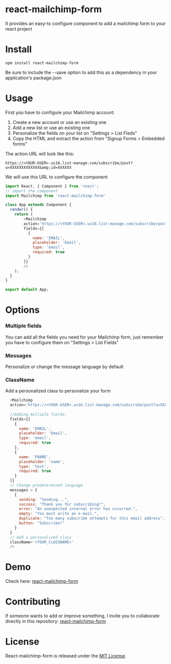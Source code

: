 # react-mailchimp-form
It provides an easy-to configure component to add a mailchimp form to your react project

# Install 

```npm
npm install react-mailchimp-form
```

Be sure to include the --save option to add this as a dependency in your application's package.json

# Usage 

First you have to configure your Mailchimp account:

1. Create a new account or use an existing one
2. Add a new list or use an existing one
3. Personalize the fields on your list on "Settings > List Fieds"
4. Copy the HTML and extract the action from "Signup Forms > Embedded forms"

The action URL will look like this:
```
https://<YOUR-USER>.us16.list-manage.com/subscribe/post?u=XXXXXXXXXXXXX&amp;id=XXXXXX
```
We will use this URL to configure the component


```js
import React, { Component } from 'react';
// import the component
import Mailchimp from 'react-mailchimp-form'

class App extends Component {
  render() {
    return (
        <Mailchimp
        action='https://<YOUR-USER>.us16.list-manage.com/subscribe/post?u=XXXXXXXXXXXXX&amp;id=XXXXXX'
        fields={[
          {
            name: 'EMAIL',
            placeholder: 'Email',
            type: 'email',
            required: true
          }
        ]}
        />
    );
  }
}

export default App;
```

# Options

### Multiple fields
You can add all the fields you need for your Mailchimp form, just remember you have to configure them on "Settings > List Fields"

### Messages
Personalize or change the message language by default

### ClassName
Add a personalized class to personalize your form

```js
  <Mailchimp
  action='https://<YOUR-USER>.us16.list-manage.com/subscribe/post?u=XXXXXXXXXXXXX&amp;id=XXXXXX' 
  
  //Adding multiple fields:
  fields={[
    {
      name: 'EMAIL',
      placeholder: 'Email',
      type: 'email',
      required: true
    },
    {
      name: 'FNAME',
      placeholder: 'name',
      type: 'text',
      required: true
    }
  ]}
  // Change predetermined language
  messages = {
    {
      sending: "Sending...",
      success: "Thank you for subscribing!",
      error: "An unexpected internal error has occurred.",
      empty: "You must write an e-mail.",
      duplicate: "Too many subscribe attempts for this email address",
      button: "Subscribe!"
    }
  }
  // Add a personalized class
  className='<YOUR_CLASSNAME>'
  />

```

# Demo
Check here: [react-mailchimp-form](https://react-mailchimp-form.firebaseapp.com)

# Contributing
If someone wants to add or improve something, I invite you to collaborate directly in this repository: [react-mailchimp-form](https://github.com/gndx/react-mailchimp-form/)

# License
React-mailchimp-form is released under the [MIT License](https://opensource.org/licenses/MIT).
